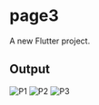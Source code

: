 # page3

A new Flutter project.

## Output
![P1](https://user-images.githubusercontent.com/128204774/226188829-54cd2abf-484e-49d2-bd69-ca4dc9deca40.JPG)
![P2](https://user-images.githubusercontent.com/128204774/226188832-006a6392-768b-4dc7-b935-ebb633141d9d.JPG)
![P3](https://user-images.githubusercontent.com/128204774/226188834-3dcae0eb-826e-401b-8a86-ac6a38d1ccfd.JPG)
